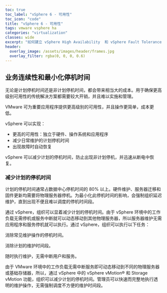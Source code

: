 ```yaml
---
toc: true
toc_label: "vSphere 6 - 可用性"
toc_icon: "code"
title: "vSphere 6 - 可用性"
tags: vmware vsphere ha
categories: "virtualization"
classes: wide
excerpt: "如何建立 vSphere High Availability  和 vSphere Fault Tolerance。"
header:
  overlay_image: /assets/images/header/frames.jpg
  overlay_filter: rgba(0, 0, 0, 0.6)
---
```




## 业务连续性和最小化停机时间

无论是计划停机时间还是非计划停机时间，都会带来相当大的成本。用于确保更高级别可用性的传统解决方案都需要较大开销，并且难以实施和管理。

VMware 可为重要应用程序提供更高级别的可用性，并且操作更简单，成本更低。

vSphere 可以实现：

* 更高的可用性：独立于硬件、操作系统和应用程序
* 减少日常维护的计划停机时间
* 出现故障时自动恢复

vSphere 可以减少计划的停机时间，防止出现非计划停机，并迅速从断电中恢复。





### 减少计划的停机时间

计划的停机时间通常占数据中心停机时间的 80% 以上。硬件维护、服务器迁移和固件更新均需要将物理服务器停机。为最小化此停机时间的影响，会强制组织延迟维护，直到出现不便且难以调度的停机时间段。

通过 vSphere，组织可以显着减少计划的停机时间。由于 vSphere 环境中的工作负载无需停机或服务中断就可以动态移动到其他物理服务器，所以服务器维护无需应用程序和服务停机就可以执行。通过 vSphere，组织可以执行以下任务：

消除常见维护操作的停机时间。

消除计划的维护时间段。

随时执行维护，无需中断用户和服务。

由于 VMware 环境中的工作负载无需中断服务即可动态移动到不同的物理服务器或基础存储器，所以，通过 vSphere 中的 vSphere vMotion® 和 Storage vMotion 功能，组织可以减少计划的停机时间。管理员可以快速而完整地执行透明的维护操作，无需强制调度不方便的维护时间段。
